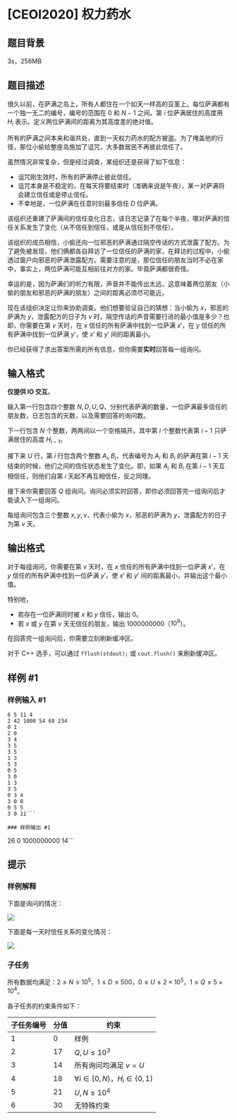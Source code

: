 # [CEOI2020] 权力药水

## 题目背景

3s，256MB

## 题目描述

很久以前，在萨满之岛上，所有人都住在一个如天一样高的豆茎上。每位萨满都有一个独一无二的编号，编号的范围在 $0$ 和 $N-1$ 之间。第 $i$ 位萨满居住的高度用 $H_i$ 表示。定义两位萨满间的距离为其高度差的绝对值。

所有的萨满之间本来和谐共处，直到一天权力药水的配方被盗。为了掩盖他的行径，那位小偷给整座岛施加了诅咒，大多数居民不再彼此信任了。

虽然情况非常复杂，但是经过调查，某组织还是获得了如下信息：

- 诅咒刚生效时，所有的萨满停止彼此信任。
- 诅咒本身是不稳定的，在每天将要结束时（准确来说是午夜），某一对萨满将会建立信任或是停止信任。
- 不幸地是，一位萨满在任意时刻最多信任 $D$ 位萨满。

该组织还重建了萨满间的信任变化日志，该日志记录了在每个半夜，哪对萨满的信任关系发生了变化（从不信任到信任，或是从信任到不信任）。

该组织的成员相信，小偷还向一位邪恶的萨满通过隔空传话的方式泄露了配方。为了避免被发现，他们俩都各自拜访了一位信任的萨满的家，在拜访的过程中，小偷透过窗户向邪恶的萨满泄露配方。需要注意的是，那位信任的朋友当时不必在家中，事实上，两位萨满可能互相前往对方的家。毕竟萨满都很奇怪。

幸运的是，因为萨满们的听力有限，声音并不能传出太远，这意味着两位朋友（小偷的朋友和邪恶的萨满的朋友）之间的距离必须尽可能近。

现在该组织决定让你来协助调查。他们想要验证自己的猜想：当小偷为 $x$，邪恶的萨满为 $y$，泄露配方的日子为 $v$ 时，隔空传话的声音需要行进的最小值是多少？也即，你需要在第 $v$ 天时，在 $x$ 信任的所有萨满中找到一位萨满 $x'$，在 $y$ 信任的所有萨满中找到一位萨满 $y'$，使 $x'$ 和 $y'$ 间的距离最小。

你已经获得了求出答案所需的所有信息，但你需要**实时**回答每一组询问。

## 输入格式

**仅提供 IO 交互**。

输入第一行包含四个整数 $N,D,U,Q$，分别代表萨满的数量，一位萨满最多信任的朋友数，日志包含的天数，以及需要回答的询问数。

下一行包含 $N$ 个整数，两两间以一个空格隔开。其中第 $i$ 个整数代表第 $i-1$ 只萨满居住的高度 $H_{i-1}$。

接下来 $U$ 行，第 $i$ 行包含两个整数 $A_i,B_i$，代表编号为 $A_i$ 和 $B_i$ 的萨满在第 $i-1$ 天结束的时候，他们之间的信任状态发生了变化。即，如果 $A_i$ 和 $B_i$ 在第 $i-1$ 天互相信任，则他们自第 $i$ 天起不再互相信任，反之同理。

接下来你需要回答 $Q$ 组询问。询问必须实时回答，即你必须回答完一组询问后才能读入下一组询问。

每组询问包含三个整数 $x,y,v$，代表小偷为 $x$，邪恶的萨满为 $y$，泄露配方的日子为第 $v$ 天。

## 输出格式

对于每组询问，你需要在第 $v$ 天时，在 $x$ 信任的所有萨满中找到一位萨满 $x'$，在 $y$ 信任的所有萨满中找到一位萨满 $y'$，使 $x'$ 和 $y'$ 间的距离最小，并输出这个最小值。

特别地，

- 若存在一位萨满同时被 $x$ 和 $y$ 信任，输出 $0$。
- 若 $x$ 或 $y$ 在第 $v$ 天无信任的朋友，输出 $1000000000$（$10^9$）。

在回答完一组询问后，你需要立刻刷新缓冲区。

对于 C++ 选手，可以通过 `fflush(stdout);` 或 `cout.flush()` 来刷新缓冲区。

## 样例 #1

### 样例输入 #1
```
6 5 11 4
2 42 1000 54 68 234
0 1
2 0
3 4
3 5
3 5
1 3
5 3
0 5
3 0
1 3
3 5
0 3 4
3 0 8
0 5 5
3 0 11```

### 样例输出 #1

```
26
0
1000000000
14```

## 提示

### 样例解释

下面是询问的情况：

![](https://cdn.luogu.com.cn/upload/image_hosting/gdrha1bp.png)

下面是每一天时信任关系的变化情况：

![](https://cdn.luogu.com.cn/upload/image_hosting/uulqejgp.png)

### 子任务

所有数据均满足：$2 \leq N \leq 10^5$，$1 \leq D \leq 500$，$0 \leq U \leq 2 \times 10^5$，$1 \leq Q \leq 5 \times 10^4$。

各子任务的约束条件如下：

| 子任务编号 | 分值 | 约束                                    |
| ---------- | ---- | --------------------------------------- |
| $1$        | $0$  | 样例                                    |
| $2$        | $17$ | $Q,U \leq 10^3$                         |
| $3$        | $14$ | 所有询问均满足 $v=U$                  |
| $4$        | $18$ | $\forall i \in [0,N)$，$H_i\in \{0,1\}$ |
| $5$        | $21$ | $U,N \leq 10^4$                         |
| $6$        | $30$ | 无特殊约束                              |
